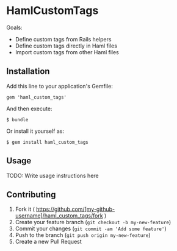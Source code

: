 # HamlCustomTags

Goals:

- Define custom tags from Rails helpers
- Define custom tags directly in Haml files
- Import custom tags from other Haml files

## Installation

Add this line to your application's Gemfile:

    gem 'haml_custom_tags'

And then execute:

    $ bundle

Or install it yourself as:

    $ gem install haml_custom_tags

## Usage

TODO: Write usage instructions here

## Contributing

1. Fork it ( https://github.com/[my-github-username]/haml_custom_tags/fork )
2. Create your feature branch (`git checkout -b my-new-feature`)
3. Commit your changes (`git commit -am 'Add some feature'`)
4. Push to the branch (`git push origin my-new-feature`)
5. Create a new Pull Request
